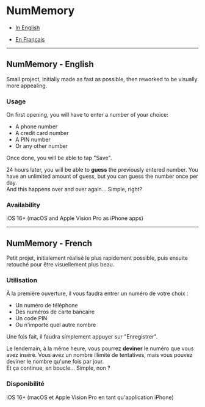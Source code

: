 # NumMemory

- [In English](#nummemory---english)

- [En Français](#nummemory---french)

---

## NumMemory - English

Small project, initially made as fast as possible, then reworked to be visually more appealing.

### Usage

On first opening, you will have to enter a number of your choice:

- A phone number
- A credit card number
- A PIN number
- Or any other number

Once done, you will be able to tap "Save".

24 hours later, you will be able to __guess__ the previously entered number. You have an unlimited amount of guess, but you can guess the number once per day.\
And this happens over and over again... Simple, right?

### Availability

iOS 16+
(macOS and Apple Vision Pro as iPhone apps)

---

## NumMemory - French

Petit projet, initialement réalisé le plus rapidement possible, puis ensuite retouché pour être visuellement plus beau.

### Utilisation

À la première ouverture, il vous faudra entrer un numéro de votre choix :

- Un numéro de téléphone
- Des numéros de carte bancaire
- Un code PIN
- Ou n'importe quel autre nombre

Une fois fait, il faudra simplement appuyer sur "Enregistrer".

Le lendemain, à la même heure, vous pourrez __deviner__ le numéro que vous avez inséré. Vous avez un nombre illimité de tentatives, mais vous pouvez deviner le nombre qu'une fois par jour.\
Et ça continue, en boucle... Simple, non ?

### Disponibilité

iOS 16+
(macOS et Apple Vision Pro en tant qu'application iPhone)
